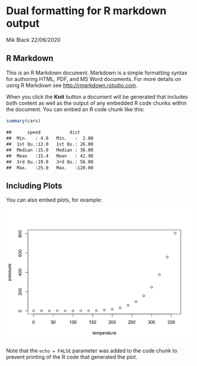 Dual formatting for R markdown output
================
Mik Black
22/06/2020

<!-- Run line below in R to render multiple documents: -->

<!-- rmarkdown::render("multiformat_doc.Rmd", output_format="all") -->

<!-- Run line below in R to render multiple documents: -->

<!-- rmarkdown::render("multiformat_doc.Rmd", output_format=c("html_document","word_document")) -->

<!-- rmarkdown::render("multiformat.Rmd", output_format=c("html_document", "github_document")) -->

<!-- NB: Knit just does first one (HTML), which overwrites the md file, and  -->

<!--     deletes the directory of plots etc -->

<!--     Also, using HTML as the output format, and choosing keep_md = true -->

<!--     generates markdown that doesn't render the YAML header properly on GitHub -->

## R Markdown

This is an R Markdown document. Markdown is a simple formatting syntax
for authoring HTML, PDF, and MS Word documents. For more details on
using R Markdown see <http://rmarkdown.rstudio.com>.

When you click the **Knit** button a document will be generated that
includes both content as well as the output of any embedded R code
chunks within the document. You can embed an R code chunk like this:

``` r
summary(cars)
```

    ##      speed           dist       
    ##  Min.   : 4.0   Min.   :  2.00  
    ##  1st Qu.:12.0   1st Qu.: 26.00  
    ##  Median :15.0   Median : 36.00  
    ##  Mean   :15.4   Mean   : 42.98  
    ##  3rd Qu.:19.0   3rd Qu.: 56.00  
    ##  Max.   :25.0   Max.   :120.00

## Including Plots

You can also embed plots, for example:

![](multiformat_doc_files/figure-gfm/pressure-1.png)<!-- -->

Note that the `echo = FALSE` parameter was added to the code chunk to
prevent printing of the R code that generated the plot.
